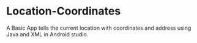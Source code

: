 # Location-Coordinates
A Basic App tells the current location with coordinates and address using Java and XML in Android studio.
